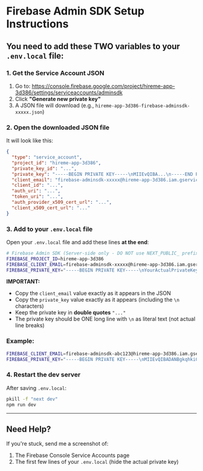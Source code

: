 # Firebase Admin SDK Setup Instructions

## You need to add these TWO variables to your `.env.local` file:

### 1. Get the Service Account JSON

1. Go to: https://console.firebase.google.com/project/hireme-app-3d386/settings/serviceaccounts/adminsdk
2. Click **"Generate new private key"**
3. A JSON file will download (e.g., `hireme-app-3d386-firebase-adminsdk-xxxxx.json`)

### 2. Open the downloaded JSON file

It will look like this:

```json
{
  "type": "service_account",
  "project_id": "hireme-app-3d386",
  "private_key_id": "...",
  "private_key": "-----BEGIN PRIVATE KEY-----\nMIIEvQIBA...\n-----END PRIVATE KEY-----\n",
  "client_email": "firebase-adminsdk-xxxxx@hireme-app-3d386.iam.gserviceaccount.com",
  "client_id": "...",
  "auth_uri": "...",
  "token_uri": "...",
  "auth_provider_x509_cert_url": "...",
  "client_x509_cert_url": "..."
}
```

### 3. Add to your `.env.local` file

Open your `.env.local` file and add these lines **at the end**:

```bash
# Firebase Admin SDK (Server-side only - DO NOT use NEXT_PUBLIC_ prefix)
FIREBASE_PROJECT_ID=hireme-app-3d386
FIREBASE_CLIENT_EMAIL=firebase-adminsdk-xxxxx@hireme-app-3d386.iam.gserviceaccount.com
FIREBASE_PRIVATE_KEY="-----BEGIN PRIVATE KEY-----\nYourActualPrivateKeyHere\n-----END PRIVATE KEY-----\n"
```

**IMPORTANT:**
- Copy the `client_email` value exactly as it appears in the JSON
- Copy the `private_key` value exactly as it appears (including the `\n` characters)
- Keep the private key in **double quotes** `"..."`
- The private key should be ONE long line with `\n` as literal text (not actual line breaks)

### Example:

```bash
FIREBASE_CLIENT_EMAIL=firebase-adminsdk-abc123@hireme-app-3d386.iam.gserviceaccount.com
FIREBASE_PRIVATE_KEY="-----BEGIN PRIVATE KEY-----\nMIIEvQIBADANBgkqhkiG9w0BAQEFAASCBKcwggSjAgEAAoIBAQC7VJTUt9Us8cKj\nMzEfYyjiWA4R4/M2bS1+fWIcsVST3s5RfZEhvxwDe/MmrSU4BtNvy9Y5Lvbdwqgr\n...(many more lines)...\nkB5aViPd\n-----END PRIVATE KEY-----\n"
```

### 4. Restart the dev server

After saving `.env.local`:

```bash
pkill -f "next dev"
npm run dev
```

---

## Need Help?

If you're stuck, send me a screenshot of:
1. The Firebase Console Service Accounts page
2. The first few lines of your `.env.local` (hide the actual private key)

